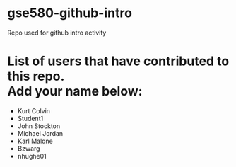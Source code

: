 # gse580-github-intro
Repo used for github intro activity

<H1> List of users that have contributed to this repo. <BR>
Add your name below:</H1>
  
<ul>
  <li>Kurt Colvin</li>
  <li>Student1</li>
  <li>John Stockton</li>
  <li>Michael Jordan</li>
  <li>Karl Malone</li>
  <li>Bzwarg</li>
  <li>nhughe01</li>
</ul> 
